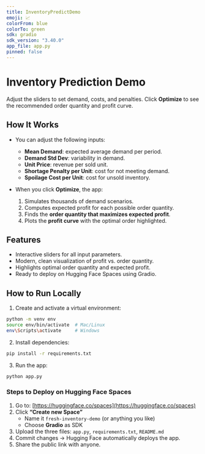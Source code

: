 ```yaml
---
title: InventoryPredictDemo
emoji: 📈
colorFrom: blue
colorTo: green
sdk: gradio
sdk_version: "3.40.0"
app_file: app.py
pinned: false
---
```


# Inventory Prediction Demo

Adjust the sliders to set demand, costs, and penalties. Click **Optimize** to see the recommended order quantity and profit curve.

## How It Works

- You can adjust the following inputs:
  - **Mean Demand**: expected average demand per period.
  - **Demand Std Dev**: variability in demand.
  - **Unit Price**: revenue per sold unit.
  - **Shortage Penalty per Unit**: cost for not meeting demand.
  - **Spoilage Cost per Unit**: cost for unsold inventory.

- When you click **Optimize**, the app:
  1. Simulates thousands of demand scenarios.
  2. Computes expected profit for each possible order quantity.
  3. Finds the **order quantity that maximizes expected profit**.
  4. Plots the **profit curve** with the optimal order highlighted.

## Features

- Interactive sliders for all input parameters.
- Modern, clean visualization of profit vs. order quantity.
- Highlights optimal order quantity and expected profit.
- Ready to deploy on Hugging Face Spaces using Gradio.

## How to Run Locally

1. Create and activate a virtual environment:

```bash
python -m venv env
source env/bin/activate  # Mac/Linux
env\Scripts\activate     # Windows
```

2. Install dependencies:

```bash
pip install -r requirements.txt
```

3. Run the app:

```bash
python app.py
```
### **Steps to Deploy on Hugging Face Spaces**

1. Go to: [https://huggingface.co/spaces](https://huggingface.co/spaces)  
2. Click **“Create new Space”**  
   - Name it `fresh-inventory-demo` (or anything you like)  
   - Choose **Gradio** as SDK  
3. Upload the three files: `app.py`, `requirements.txt`, `README.md`  
4. Commit changes → Hugging Face automatically deploys the app.  
5. Share the public link with anyone.
